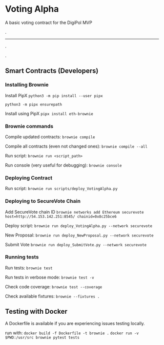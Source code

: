 # Voting Alpha

A basic voting contract for the DigiPol MVP


.

------------------------------

.

.

## Smart Contracts (Developers) 

### Installing Brownie

Install PipX
`python3 -m pip install --user pipx`

`python3 -m pipx ensurepath`

Install using PipX
`pipx install eth-brownie`

### Brownie commands

Compile updated contracts: `brownie compile`

Compile all contracts (even not changed ones): `brownie compile --all`

Run script: `brownie run <script_path>`

Run console (very useful for debugging): `brownie console`

### Deploying Contract

Run script: `brownie run scripts/deploy_VotingAlpha.py`

### Deploying to SecureVote Chain
Add SecureVote chain ID
`brownie networks add Ethereum securevote host=http://54.153.142.251:8545/ chainid=0x8c25bce6`

Deploy script: 
`brownie run deploy_VotingAlpha.py --network securevote`

New Proposal:
`brownie run deploy_NewProposal.py --network securevote`

Submit Vote
`brownie run deploy_SubmitVote.py --network securevote`

### Running tests

Run tests: `brownie test`

Run tests in verbose mode: `brownie test -v`

Check code coverage: `brownie test --coverage`

Check available fixtures: `brownie --fixtures .`



## Testing with Docker

A Dockerfile is available if you are experiencing issues testing locally.

run with:
`docker build -f Dockerfile -t brownie .`
`docker run -v $PWD:/usr/src brownie pytest tests`